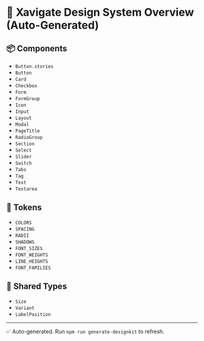 # 🧱 Xavigate Design System Overview (Auto-Generated)

## 📦 Components
- `Button.stories`
- `Button`
- `Card`
- `Checkbox`
- `Form`
- `FormGroup`
- `Icon`
- `Input`
- `Layout`
- `Modal`
- `PageTitle`
- `RadioGroup`
- `Section`
- `Select`
- `Slider`
- `Switch`
- `Tabs`
- `Tag`
- `Text`
- `Textarea`

## 🎨 Tokens
- `COLORS`
- `SPACING`
- `RADII`
- `SHADOWS`
- `FONT_SIZES`
- `FONT_WEIGHTS`
- `LINE_HEIGHTS`
- `FONT_FAMILIES`

## 🧩 Shared Types
- `Size`
- `Variant`
- `LabelPosition`

---

✅ Auto-generated. Run `npm run generate-designkit` to refresh.
